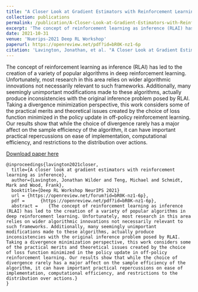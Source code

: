 ```yaml
---
title: "A Closer Look at Gradient Estimators with Reinforcement Learning as Inference"
collection: publications
permalink: /publication/A-Closer-Look-at-Gradient-Estimators-with-Reinforcement-Learning-as-Inference.md
excerpt: 'The concept of reinforcement learning as inference (RLAI) has led to the creation of a variety of popular algorithms in deep reinforcement learning. Unfortunately, most research in this area relies on wider algorithmic innovations not necessarily relevant to such frameworks. Additionally, many seemingly unimportant modifications made to these algorithms, actually produce inconsistencies with the original inference problem posed by RLAI. Taking a divergence minimization perspective, this work considers some of the practical merits and theoretical issues created by the choice of loss function minimized in the policy update in off-policy reinforcement learning. Our results show that while the choice of divergence rarely has a major affect on the sample efficiency of the algorithm, it can have important practical repercussions on ease of implementation, computational efficiency, and restrictions to the distribution over actions.'
date: 2021-10-31
venue: 'Nuerips-2021 Deep RL Workshop'
paperurl: https://openreview.net/pdf?id=bR0K-nz1-6p
citation: 'Lavington, Jonathan, et al. "A Closer Look at Gradient Estimators with Reinforcement Learning as Inference." '
---
```

The concept of reinforcement learning as inference (RLAI) has led to the creation of a variety of popular algorithms in deep reinforcement learning. Unfortunately, most research in this area relies on wider algorithmic innovations not necessarily relevant to such frameworks. Additionally, many seemingly unimportant modifications made to these algorithms, actually produce inconsistencies with the original inference problem posed by RLAI. Taking a divergence minimization perspective, this work considers some of the practical merits and theoretical issues created by the choice of loss function minimized in the policy update in off-policy reinforcement learning. Our results show that while the choice of divergence rarely has a major affect on the sample efficiency of the algorithm, it can have important practical repercussions on ease of implementation, computational efficiency, and restrictions to the distribution over actions.

[Download paper here](https://openreview.net/pdf?id=bR0K-nz1-6p)

```  
@inproceedings{lavington2021closer,
  title={A closer look at gradient estimators with reinforcement learning as inference},
  author={Lavington, Jonathan Wilder and Teng, Michael and Schmidt, Mark and Wood, Frank},
  booktitle={Deep RL Workshop NeurIPS 2021}
  url = {https://openreview.net/forum?id=bR0K-nz1-6p}, 
  pdf = 	 {https://openreview.net/pdf?id=bR0K-nz1-6p},
  abstract = 	{The concept of reinforcement learning as inference (RLAI) has led to the creation of a variety of popular algorithms in deep reinforcement learning. Unfortunately, most research in this area relies on wider algorithmic innovations not necessarily relevant to such frameworks. Additionally, many seemingly unimportant modifications made to these algorithms, actually produce inconsistencies with the original inference problem posed by RLAI. Taking a divergence minimization perspective, this work considers some of the practical merits and theoretical issues created by the choice of loss function minimized in the policy update in off-policy reinforcement learning. Our results show that while the choice of divergence rarely has a major affect on the sample efficiency of the algorithm, it can have important practical repercussions on ease of implementation, computational efficiency, and restrictions to the distribution over actions.}
}
 ```
